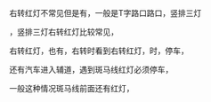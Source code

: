 右转红灯不常见但是有，一般是T字路口路口，竖排三灯

，竖排三灯右转红灯比较常见，


右转红灯，也有，右转时看到右转红灯，时，停车，

还有汽车进入辅道，遇到斑马线红灯必须停车，

一般这种情况斑马线前面还有红灯，










